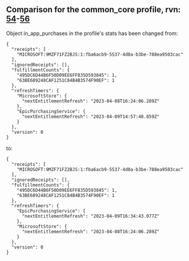 ## Comparison for the common_core profile, rvn: [54](https://github.com/PRO100KatYT/FortniteProfileRevisions/tree/main/profiles/common_core/54%20common_core.json)-[56](https://github.com/PRO100KatYT/FortniteProfileRevisions/tree/main/profiles/common_core/56%20common_core.json)

Object in_app_purchases in the profile's stats has been changed from:

```
{
  "receipts": [
    "MICROSOFT:9MZF71FZ2BJS:1:fba6acb9-5537-4d0a-b3be-788ea9503cac"
  ],
  "ignoredReceipts": [],
  "fulfillmentCounts": {
    "495DC6D44B6F50D09EE6FF835D593845": 1,
    "63BE689248CAF1251C84B4B3574F90EF": 1
  },
  "refreshTimers": {
    "MicrosoftStore": {
      "nextEntitlementRefresh": "2023-04-08T16:24:06.289Z"
    },
    "EpicPurchasingService": {
      "nextEntitlementRefresh": "2023-04-09T14:57:48.859Z"
    }
  },
  "version": 0
}
```

to:

```
{
  "receipts": [
    "MICROSOFT:9MZF71FZ2BJS:1:fba6acb9-5537-4d0a-b3be-788ea9503cac"
  ],
  "ignoredReceipts": [],
  "fulfillmentCounts": {
    "495DC6D44B6F50D09EE6FF835D593845": 1,
    "63BE689248CAF1251C84B4B3574F90EF": 1
  },
  "refreshTimers": {
    "EpicPurchasingService": {
      "nextEntitlementRefresh": "2023-04-09T16:34:43.077Z"
    },
    "MicrosoftStore": {
      "nextEntitlementRefresh": "2023-04-08T16:24:06.289Z"
    }
  },
  "version": 0
}
```

<br><br>
